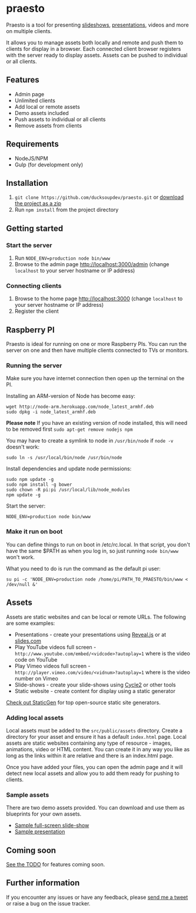 # praesto

Praesto is a tool for presenting [slideshows](https://github.com/ducksoupdev/sample-fullscreen-slideshow-1), [presentations](https://github.com/ducksoupdev/sample-presentation-1), videos and more on multiple clients.

It allows you to manage assets both locally and remote and push them to clients for display in a browser. Each connected client browser registers
with the server ready to display assets. Assets can be pushed to individual or all clients.

## Features

* Admin page
* Unlimited clients
* Add local or remote assets
* Demo assets included
* Push assets to individual or all clients
* Remove assets from clients

## Requirements

* NodeJS/NPM
* Gulp (for development only)

## Installation

1. `git clone https://github.com/ducksoupdev/praesto.git` or [download the project as a zip](https://github.com/ducksoupdev/praesto/archive/master.zip)
2. Run `npm install` from the project directory

## Getting started

### Start the server

1. Run `NODE_ENV=production node bin/www`
2. Browse to the admin page [http://localhost:3000/admin](http://localhost:3000/admin) (change `localhost` to your server hostname or IP address)

### Connecting clients

1. Browse to the home page [http://localhost:3000](http://localhost:3000) (change `localhost` to your server hostname or IP address)
2. Register the client

## Raspberry PI

Praesto is ideal for running on one or more Raspberry PIs. You can run the server on one and then have multiple clients connected to
TVs or monitors.

### Running the server

Make sure you have internet connection then open up the terminal on the PI.

Installing an ARM-version of Node has become easy:

	wget http://node-arm.herokuapp.com/node_latest_armhf.deb
	sudo dpkg -i node_latest_armhf.deb

**Please note** If you have an existing version of node installed, this will need to be removed first `sudo apt-get remove nodejs npm`

You may have to create a symlink to node in `/usr/bin/node` if `node -v` doesn't work:

	sudo ln -s /usr/local/bin/node /usr/bin/node

Install dependencies and update node permissions:

	sudo npm update -g
	sudo npm install -g bower
	sudo chown -R pi:pi /usr/local/lib/node_modules
	npm update -g

Start the server:

	NODE_ENV=production node bin/www

### Make it run on boot

You can define things to run on boot in /etc/rc.local. In that script, you don't have the same $PATH as when you log in,
so just running `node bin/www` won't work.

What you need to do is run the command as the default pi user:

	su pi -c 'NODE_ENV=production node /home/pi/PATH_TO_PRAESTO/bin/www < /dev/null &'

## Assets

Assets are static websites and can be local or remote URLs. The following are some examples:

* Presentations - create your presentations using [Reveal.js](http://lab.hakim.se/reveal-js/) or at [slides.com](https://slides.com)
* Play YouTube videos full screen - `http://www.youtube.com/embed/<vidcode>?autoplay=1` where <vidcode> is the video code on YouTube
* Play Vimeo videos full screen - `http://player.vimeo.com/video/<vidnum>?autoplay=1` where <vidnum> is the video number on Vimeo
* Slide-shows - create your slide-shows using [Cycle2](http://jquery.malsup.com/cycle2/) or other tools
* Static website - create content for display using a static generator

[Check out StaticGen](https://www.staticgen.com) for top open-source static site generators.

### Adding local assets

Local assets must be added to the `src/public/assets` directory. Create a directory for your asset and ensure it has a default `index.html` page.
Local assets are static websites containing any type of resource - images, animations, video or HTML content. You can create it in any way
you like as long as the links within it are relative and there is an index.html page.

Once you have added your files, you can open the admin page and it will detect new local assets and allow you to add them ready for pushing to clients.

### Sample assets

There are two demo assets provided. You can download and use them as blueprints for your own assets.

* [Sample full-screen slide-show](https://github.com/ducksoupdev/sample-fullscreen-slideshow-1)
* [Sample presentation](https://github.com/ducksoupdev/sample-presentation-1)

## Coming soon

[See the TODO](docs/todo.md) for features coming soon.

## Further information

If you encounter any issues or have any feedback, please [send me a tweet](http://twitter.com/ducksoupdev) or raise a bug on the issue tracker.

